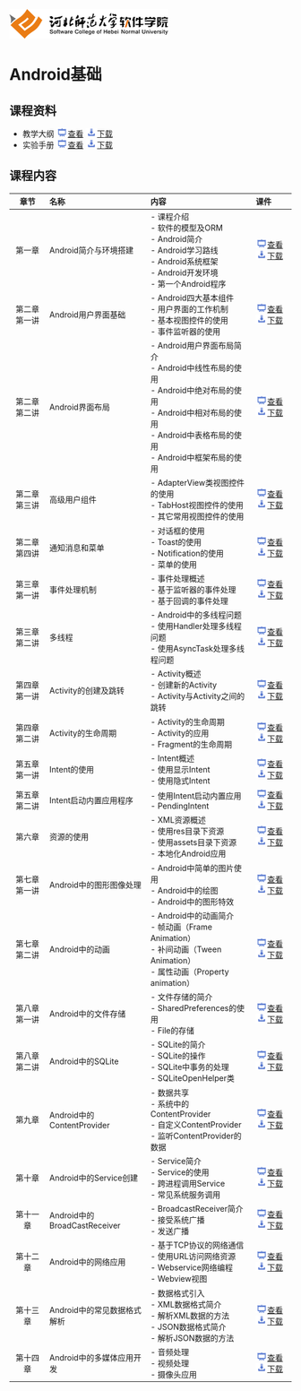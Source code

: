 ![河北师范大学软件学院](./image/logo.png)

# Android基础

## 课程资料

- 教学大纲 [<img src="./image/presentation.png" height="15" />查看](./materials/outline.pdf)  [<img src="./image/download.png" height="15" />下载](./materials/outline.doc) 
- 实验手册 [<img src="./image/presentation.png" height="15" />查看](./materials/exper.pdf)  [<img src="./image/download.png" height="15" />下载](./materials/exper.doc) 

## 课程内容

| 章节 | 名称 | 内容 | 课件 | 
|:---:|:---|:---|:---|
|第一章|Android简介与环境搭建|- 课程介绍<br/>- 软件的模型及ORM<br/>- Android简介<br/>- Android学习路线<br/>- Android系统框架<br/>- Android开发环境<br/>- 第一个Android程序|[<img src="./image/presentation.png" height="15" />查看](./materials/pdf/ch01.pdf) [<img src="./image/download.png" height="15" />下载](./materials/slides/ch01.pptx)|
|第二章 第一讲|Android用户界面基础|- Android四大基本组件<br/>- 用户界面的工作机制<br/>- 基本视图控件的使用<br/>- 事件监听器的使用|[<img src="./image/presentation.png" height="15" />查看](./materials/pdf/ch02-1.pdf) [<img src="./image/download.png" height="15" />下载](./materials/slides/ch02-1.pptx)|
|第二章 第二讲|Android界面布局|- Android用户界面布局简介<br/>- Android中线性布局的使用<br/>- Android中绝对布局的使用<br/>- Android中相对布局的使用<br/>- Android中表格布局的使用<br/>- Android中框架布局的使用|[<img src="./image/presentation.png" height="15" />查看](./materials/pdf/ch02-2.pdf) [<img src="./image/download.png" height="15" />下载](./materials/slides/ch02-2.pptx)|
|第二章 第三讲|高级用户组件|- AdapterView类视图控件的使用<br/>- TabHost视图控件的使用<br/>- 其它常用视图控件的使用|[<img src="./image/presentation.png" height="15" />查看](./materials/pdf/ch02-3.pdf) [<img src="./image/download.png" height="15" />下载](./materials/slides/ch02-3.pptx)|
|第二章 第四讲|通知消息和菜单|- 对话框的使用<br/>- Toast的使用<br/>- Notification的使用<br/>- 菜单的使用|[<img src="./image/presentation.png" height="15" />查看](./materials/pdf/ch02-4.pdf) [<img src="./image/download.png" height="15" />下载](./materials/slides/ch02-4.pptx)|
|第三章 第一讲|事件处理机制|- 事件处理概述<br/>- 基于监听器的事件处理<br/>- 基于回调的事件处理|[<img src="./image/presentation.png" height="15" />查看](./materials/pdf/ch03-1.pdf) [<img src="./image/download.png" height="15" />下载](./materials/slides/ch03-1.pptx)|
|第三章 第二讲|多线程|- Android中的多线程问题<br/>- 使用Handler处理多线程问题<br/>- 使用AsyncTask处理多线程问题|[<img src="./image/presentation.png" height="15" />查看](./materials/pdf/ch03-2.pdf) [<img src="./image/download.png" height="15" />下载](./materials/slides/ch03-2.pptx)|
|第四章 第一讲|Activity的创建及跳转|- Activity概述<br/>- 创建新的Activity<br/>- Activity与Activity之间的跳转|[<img src="./image/presentation.png" height="15" />查看](./materials/pdf/ch04-1.pdf) [<img src="./image/download.png" height="15" />下载](./materials/slides/ch04-1.pptx)|
|第四章 第二讲|Activity的生命周期|- Activity的生命周期<br/>- Activity的应用<br/>- Fragment的生命周期|[<img src="./image/presentation.png" height="15" />查看](./materials/pdf/ch04-2.pdf) [<img src="./image/download.png" height="15" />下载](./materials/slides/ch04-2.pptx)|
|第五章 第一讲|Intent的使用|- Intent概述<br/>- 使用显示Intent<br/>- 使用隐式Intent|[<img src="./image/presentation.png" height="15" />查看](./materials/pdf/ch05-1.pdf) [<img src="./image/download.png" height="15" />下载](./materials/slides/ch05-1.pptx)|
|第五章 第二讲|Intent启动内置应用程序|- 使用Intent启动内置应用<br/>- PendingIntent|[<img src="./image/presentation.png" height="15" />查看](./materials/pdf/ch05-2.pdf) [<img src="./image/download.png" height="15" />下载](./materials/slides/ch05-2.pptx)|
|第六章|资源的使用|- XML资源概述<br/>- 使用res目录下资源<br/>- 使用assets目录下资源<br/>- 本地化Android应用|[<img src="./image/presentation.png" height="15" />查看](./materials/pdf/ch06.pdf) [<img src="./image/download.png" height="15" />下载](./materials/slides/ch06.pptx)|
|第七章 第一讲|Android中的图形图像处理|- Android中简单的图片使用<br/>- Android中的绘图<br/>- Android中的图形特效|[<img src="./image/presentation.png" height="15" />查看](./materials/pdf/ch07-1.pdf) [<img src="./image/download.png" height="15" />下载](./materials/slides/ch07-1.pptx)|
|第七章 第二讲|Android中的动画|- Android中的动画简介<br/>- 帧动画（Frame Animation）<br/>- 补间动画（Tween Animation）<br/>- 属性动画（Property animation）|[<img src="./image/presentation.png" height="15" />查看](./materials/pdf/ch07-2.pdf) [<img src="./image/download.png" height="15" />下载](./materials/slides/ch07-2.pptx)|
|第八章 第一讲|Android中的文件存储|- 文件存储的简介<br/>- SharedPreferences的使用<br/>- File的存储|[<img src="./image/presentation.png" height="15" />查看](./materials/pdf/ch08-1.pdf) [<img src="./image/download.png" height="15" />下载](./materials/slides/ch08-1.pptx)|
|第八章 第二讲|Android中的SQLite|- SQLite的简介<br/>- SQLite的操作<br/>- SQLite中事务的处理<br/>- SQLiteOpenHelper类|[<img src="./image/presentation.png" height="15" />查看](./materials/pdf/ch08-2.pdf) [<img src="./image/download.png" height="15" />下载](./materials/slides/ch08-2.pptx)|
|第九章|Android中的ContentProvider|- 数据共享<br/>- 系统中的ContentProvider<br/>- 自定义ContentProvider<br/>- 监听ContentProvider的数据|[<img src="./image/presentation.png" height="15" />查看](./materials/pdf/ch09.pdf) [<img src="./image/download.png" height="15" />下载](./materials/slides/ch09.pptx)|
|第十章|Android中的Service创建|- Service简介<br/>- Service的使用<br/>- 跨进程调用Service<br/>- 常见系统服务调用|[<img src="./image/presentation.png" height="15" />查看](./materials/pdf/ch10.pdf) [<img src="./image/download.png" height="15" />下载](./materials/slides/ch10.pptx)|
|第十一章|Android中的BroadCastReceiver|- BroadcastReceiver简介<br/>- 接受系统广播<br/>- 发送广播|[<img src="./image/presentation.png" height="15" />查看](./materials/pdf/ch11.pdf) [<img src="./image/download.png" height="15" />下载](./materials/slides/ch11.pptx)|
|第十二章|Android中的网络应用|- 基于TCP协议的网络通信<br/>- 使用URL访问网络资源<br/>- Webservice网络编程<br/>- Webview视图|[<img src="./image/presentation.png" height="15" />查看](./materials/pdf/ch12.pdf) [<img src="./image/download.png" height="15" />下载](./materials/slides/ch12.pptx)|
|第十三章|Android中的常见数据格式解析|- 数据格式引入<br/>- XML数据格式简介<br/>- 解析XML数据的方法<br/>- JSON数据格式简介<br/>- 解析JSON数据的方法|[<img src="./image/presentation.png" height="15" />查看](./materials/pdf/ch13.pdf) [<img src="./image/download.png" height="15" />下载](./materials/slides/ch13.pptx)|
|第十四章|Android中的多媒体应用开发|- 音频处理<br/>- 视频处理<br/>- 摄像头应用|[<img src="./image/presentation.png" height="15" />查看](./materials/pdf/ch14.pdf) [<img src="./image/download.png" height="15" />下载](./materials/slides/ch14.pptx)|

